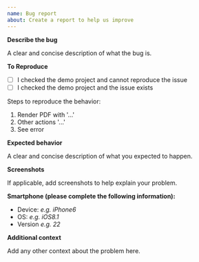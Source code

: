 ```yaml
---
name: Bug report
about: Create a report to help us improve
---
```


**Describe the bug**

A clear and concise description of what the bug is.

**To Reproduce**

  - [ ] I checked the demo project and cannot reproduce the issue
  - [ ] I checked the demo project and the issue exists

Steps to reproduce the behavior:
  1. Render PDF with '...'
  2. Other actions '...'
  3. See error

**Expected behavior**

A clear and concise description of what you expected to happen.

**Screenshots**

If applicable, add screenshots to help explain your problem.

**Smartphone (please complete the following information):**
  - Device: *e.g. iPhone6*
  - OS: *e.g. iOS8.1*
  - Version *e.g. 22*

**Additional context**

Add any other context about the problem here.
